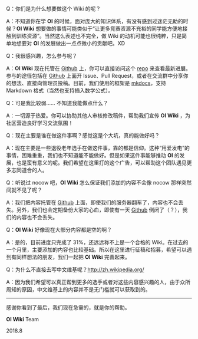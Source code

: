 Q：你们是为什么想要做这个 Wiki 的呢？

A：不知道你在学 **OI** 的时候，面对庞大的知识体系，有没有感到过迷茫无助的时候？**OI Wiki** 想要做的事情可能类似于“让更多竞赛资源不充裕的同学能方便地接触到训练资源”。当然这么表述也不完全，做 Wiki 的动机可能也很纯粹，只是简单地想要对 **OI** 的发展做出一点点微小的贡献吧。XD

Q：我很感兴趣，怎么参与呢？

A：**OI Wiki** 现在托管在 [Github](https://github.com/24OI/OI-wiki) 上，你可以直接访问这个 [repo](https://github.com/24OI/OI-wiki) 来查看最新进展。参与的途径包括在 [Github](https://github.com/24OI/OI-wiki) 上面开 Issue、Pull Request，或者在交流群中分享你的想法、直接向管理员投稿。目前，我们使用的框架是 [mkdocs](https://mkdocs.readthedocs.io)，支持 Markdown 格式（当然也支持插入数学公式）。

Q：可是我比较弱…… 不知道我能做点什么？

A：一切源于热爱。你可以协助其他人审核修改稿件，帮助我们宣传 **OI Wiki** ，为社区营造良好学习交流氛围！

Q：现在主要是谁在做这件事啊？感觉这是个大坑，真的能做好吗？

A：现在主要是一些退役老年选手在做这件事，靠的都是信仰。这种“用爱发电”的事情，困难重重，我们也不知道能不能做好。但是如果这件事能够推动 **OI** 的发展，也是蛮有意义的呢。我们希望在这里打的这个广告，可以帮助这个团队遇见更多志同道合的人。

Q：听说过 nocow 吧，**OI Wiki** 怎么保证我们添加的内容不会像 nocow 那样突然间就不见了呢？

A：我们把内容托管在 [Github](https://github.com/24OI/OI-wiki) 上面，即使我们的服务器翻车了，内容也不会丢失。另外，我们也会定期备份大家的心血，即使有一天 [Github](https://github.com/24OI/OI-wiki) 倒闭了（？），我们的内容也不会丢失。

Q：**OI Wiki** 好像现在大部分内容都是空的啊？

A：是的，目前进度只完成了 31%，还远远称不上是一个合格的 Wiki。在过去的一个月里，主要添加的内容也比较基础。所以在这里进行征稿和招募，希望可以遇到有同样想法的朋友，我们一起把 **OI Wiki** 完善起来。

Q：为什么不直接去写中文维基呢？http://zh.wikipedia.org/

A：因为我们希望可以真正帮到更多的选手或者对这些内容感兴趣的人，由于众所周知的原因，中文维基上的内容并不是无门槛就可以获取到的。

----

感谢你看到了最后，我们现在急需的，就是你的帮助。

**OI Wiki** Team

2018.8